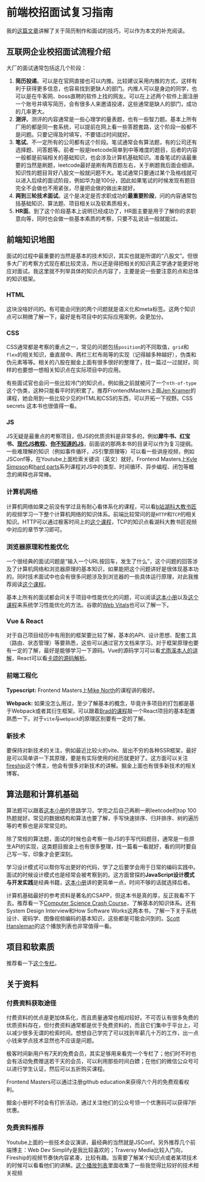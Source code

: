 # 前端校招面试复习指南

我的[这篇文章](https://wzkmaster.github.io/WHU-SIM-Life-Saver/%E5%B0%B1%E4%B8%9A.html)讲解了关于简历制作和面试的技巧，可以作为本文的补充阅读。

## 互联网企业校招面试流程介绍

大厂的面试通常包括这几个阶段：

1. **简历投递**。可以是在官网直接也可以内推。比较建议采用内推的方式，这样有利于获得更多信息，也容易找到更缺人的部门。内推人可以是身边的同学，也可以是在牛客网、boss直聘的软件上找的网友。可以在上述两个软件上面注册一个账号并填写简历，会有很多人来邀请投递，这些通常是缺人的部门，成功的几率更大。
2. **测评**。测评的内容通常是一些心理学的量表题，也有一些智力题。基本上所有厂用的都是同一套系统，可以提前在网上看一些答题套路，这个阶段一般都不是问题。只要记得及时填写，不要错过时间就好。
3. **笔试**。不一定所有的公司都有这个阶段。笔试通常会有算法题，有的公司还有选择题、问答题等。前者一般是leetcode简单到中等难度的题目，后者的内容一般都是前端相关的基础知识，也会涉及计算机基础知识。准备笔试的话最重要的当然是刷题，leetcode最好是刷有两百题左右，关于刷题我后面会细讲。知识性的题目背好八股文一般就问题不大。笔试通常只要通过某个及格线就可以进入后续的面试阶段，例如华为是100分，因此如果笔试的时候发现有题目完全不会做也不用紧张，尽量把会做的做出来就好。
4. **两到三轮技术面试**。这个是决定是否求职成功的**最重要阶段**，问的内容通常包括基础知识、算法题、项目相关以及软素质相关。
5. **HR面**。到了这个阶段基本上说明已经成功了，HR面主要是用于了解你的求职意向等，同时也会做一些基本素质的考察，只要不乱说话一般就能过。

## 前端知识地图

面试的过程中最重要的当然是基本的技术知识，其实也就是所谓的“八股文”。但很多大厂的考察方式现在都比较灵活，所以还是得把相关的知识真正学通才能更好地应对面试。我这里就不列举具体的知识点内容了，主要是说一些要注意的点和总体的知识框架。

### HTML

这块没啥好问的。有可能会问到的两个问题就是语义化和meta标签。这两个知识点可以稍微了解一下，最好是有项目中的实际应用案例，会更加分。

### CSS

CSS通常都是考察的重点之一，常见的问题包括`position`的不同取值，`grid`和`flex`的相关知识，垂直居中、两栏三栏布局等的实现（记得越多种越好），伪类和伪元素等等。相关的八股在掘金上面有很多很好的整理了，找一篇过一过就好。同样的也要想一想相关知识点在实际项目中的应用。

有些面试官也会问一些比较冷门的知识点，例如我之前就被问了一个`nth-of-type`这个伪类，这种只能看平时的积累了。推荐FrontendMasters上面[Jen Kramer](https://frontendmasters.com/courses/intermediate-html-css/)的课程，她会用到一些比较少见的HTML和CSS的东西，可以开拓一下视野。CSS secrets 这本书也很值得一看。

### JS

JS无疑是最重点的考察项目，但JS的优质资料是非常多的，例如**犀牛书、红宝书、[现代JS教程](https://zh.javascript.info/)、[你不知道的JS](https://github.com/getify/You-Dont-Know-JS)**，前面说的那两本书的目录可以作为复习提纲。一些难理解的知识（例如事件循环，JS引擎原理等）可以看一些讲座视频，例如JSConf等，在Youtube上面检索关键词（英文）就好。Frontend Masters上[Kyle Simpson](https://frontendmasters.com/courses/deep-javascript-v3/)和[hard parts](https://frontendmasters.com/courses/javascript-hard-parts-v2/)系列课程对JS中的类型、时间循环、异步编程、闭包等概念的阐释也非常棒。

### 计算机网络

计算机网络如果之前没有学过且有耐心看体系化的课程，可以看[b站湖科大教书匠](https://www.bilibili.com/video/BV1c4411d7jb/?spm_id_from=333.337.search-card.all.click&vd_source=c5a5aa45b307809696ff99ad8744fc8f)的视频学习一下整个计算机网络的知识体系。前端比较常问的是`HTTP`和`TCP`的相关知识。HTTP可以通过极客时间上的[这个课程](https://time.geekbang.org/column/intro/100029001)，TCP的知识点看湖科大教书匠视频中对应的章节学习即可。

### 浏览器原理和性能优化

一个很经典的面试问题是“输入一个URL按回车，发生了什么”，这个问题的回答涉及了计算机网络和浏览器原理的基本知识，如果能把这个问题讲好是很体现基本功的。同时技术面试中也会有很多问题涉及到浏览器的一些具体运行原理，对此我推荐阅读[这个课程](https://time.geekbang.org/column/intro/100033601)。

基本上所有的面试都会问关于项目中性能优化的问题，可以阅读[这本小册](https://juejin.cn/book/6844733750048210957?enter_from=course_center)以及[这个课程](https://frontendmasters.com/courses/web-performance/)来系统学习性能优化的方法。谷歌的[Web Vitals](https://www.youtube.com/watch?v=5Ox0nqa_pPc&list=PLqC58yKM1FYFrV1BnF-M7TplnKG-_eOpM&index=16&t=1459s)也可以了解一下。

### Vue & React

对于自己项目经历中有用到的框架要比较了解，基本的API、设计思想、配套工具（路由、状态管理）等要熟悉，这些可以通过官方文档来学习。对于框架原理也要有一定的了解，最好是能够学习一下源码。Vue的源码学习可以看[尤雨溪本人的讲解](https://www.bilibili.com/video/BV1rC4y187Vw/?spm_id_from=333.337.search-card.all.click&vd_source=c5a5aa45b307809696ff99ad8744fc8f)，React可以看[卡颂的源码解析](https://react.iamkasong.com/)。
### 前端工程化

**Typescript:** Frontend Masters上[Mike North](https://frontendmasters.com/teachers/mike-north/)的课程讲的极好。

**Webpack:** 如果没怎么用过，至少了解基本的概念，毕竟许多项目的打包都是基于Webpack或者其衍生框架。可以跟着[Brad的课程](https://www.youtube.com/watch?v=IZGNcSuwBZs)敲一个React项目的基本配置熟悉一下。对于`vite`与`webpack`的原理区别要有一定的了解。

### 新技术

要保持对新技术的关注，例如最近比较火的vite、层出不穷的各种SSR框架，最好是可以简单讲一下其原理，要是有实际使用的经历就更好了。这方面可以关注[fireship](https://www.youtube.com/c/Fireship)这个博主，他会有很多对新技术的讲解。掘金上面也有很多新技术的相关博客。
## 算法题和计算机基础

算法题可以跟着[这本小册](https://juejin.cn/book/6844733800300150797?enter_from=course_center)的思路学习，学完之后自己再刷一刷leetcode的top 100热题就好。常见的数据结构和算法也要了解，手写快速排序、归并排序、树的遍历等的考察也是非常常见的。

除了常规的算法题，面试的时候也会考察一些JS的手写代码题目，通常是一些原生API的实现，这类题目掘金上也有很多整理，找一篇看一看就好，看的同时要自己写一写，印象才会更深刻。

学习设计模式可以帮你写出更好的代码，学了之后要学会用于日常的编码实践中。面试的时候设计模式也是经常会被考察到的。这方面曾探的**JavaScript设计模式与开发实践**是经典书籍，[这本小册](https://juejin.cn/book/6844733790204461070?enter_from=course_center)讲的更简单一点，时间不够的话就选择后者。

计算机基础最好的参考资料是著名的CSAPP，但这本书是真的厚，反正我看不下去。推荐看一下[Computer Science Crash Course](https://www.youtube.com/playlist?list=PL8dPuuaLjXtNlUrzyH5r6jN9ulIgZBpdo)，了解基本的知识体系。还有System Design Interview和How Software Works这两本书，了解一下关于系统设计、密码学、图像视频编码的基本知识，这些都是可能会问到的。[Scott Hansleman](https://www.youtube.com/playlist?list=PL0M0zPgJ3HSesuPIObeUVQNbKqlw5U2Vr)的这个播放列表也非常值得一看。

## 项目和软素质

推荐看一下[这个专栏](https://time.geekbang.org/column/intro/100023401)。

## 关于资料

### 付费资料获取途径

付费资料的优点是更加体系化，而且质量通常也相对较好。不可否认有很多免费的优质资料存在，但付费资料通常都是优于免费资料的，而且它们集中于平台上，可以减少很多无谓的检索时间。想想自己学完了可以找到年薪几十万的工作，出一点小钱来学点技术显然也不应该是问题。

极客时间新用户有7天的免费会员，其实足够用来看完一个专栏了；他们时不时也会有活动免费赠送若干天的会员，可以利用那些时间白嫖；在他们的微信公众号可以进行学生认证，然后可以五折购买课程。

Frontend Masters可以通过注册github education来获得六个月的免费观看权利。

掘金小册时不时会有打折活动，通过关注他们的公众号领一个优惠码可以获得7折优惠。

### 免费资料推荐

Youtube上面的一些技术会议演讲，最经典的当然就是JSConf。另外推荐几个前端博主：Web Dev Simplify是我比较喜欢的；Traversy Media比较入门向，Fireship的视频节奏快内容紧凑，比较有趣。当需要了解某个知识点或者某项技术的时候可以看看他们的讲解。[这个播放列表](https://www.youtube.com/playlist?list=PLqC58yKM1FYFrV1BnF-M7TplnKG-_eOpM)里面收集了一些我觉得比较好的技术相关视频
